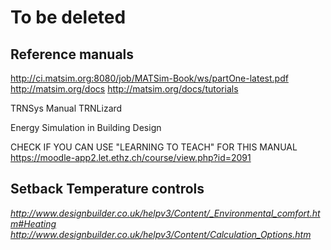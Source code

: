# To be deleted


Reference manuals
----------
http://ci.matsim.org:8080/job/MATSim-Book/ws/partOne-latest.pdf
http://matsim.org/docs
http://matsim.org/docs/tutorials

TRNSys Manual
TRNLizard

Energy Simulation in Building Design


CHECK IF YOU CAN USE "LEARNING TO TEACH" FOR THIS MANUAL
https://moodle-app2.let.ethz.ch/course/view.php?id=2091

Setback Temperature controls
---------------
*http://www.designbuilder.co.uk/helpv3/Content/_Environmental_comfort.htm#Heating
http://www.designbuilder.co.uk/helpv3/Content/Calculation_Options.htm*
